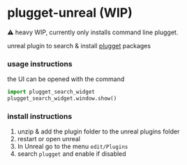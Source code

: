 # plugget-unreal (WIP)

⚠️ heavy WIP, currently only installs command line plugget.

unreal plugin to search &amp; install [plugget](https://github.com/hannesdelbeke/plugget) packages 

### usage instructions
the UI can be opened with the command 
```python
import plugget_search_widget
plugget_search_widget.window.show()
```

### install instructions
1. unzip & add the plugin folder to the unreal plugins folder
2. restart or open unreal
3. In Unreal go to the menu `edit/Plugins`
4. search `plugget` and enable if disabled
